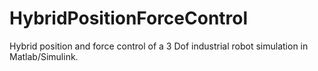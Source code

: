# HybridPositionForceControl
Hybrid position and force control of a 3 Dof industrial robot simulation in Matlab/Simulink.
